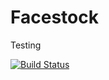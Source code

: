 # Facestock
Testing

[![Build Status](https://travis-ci.org/nbp8557/Facestock.svg?branch=master)](https://travis-ci.org/nbp8557/Facestock)

